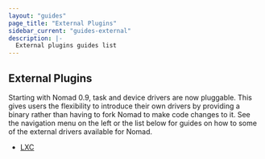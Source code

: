 ```yaml
---
layout: "guides"
page_title: "External Plugins"
sidebar_current: "guides-external"
description: |-
  External plugins guides list
---
```


## External Plugins

Starting with Nomad 0.9, task and device drivers are now pluggable. This gives
users the flexibility to introduce their own drivers by providing a binary
rather than having to fork Nomad to make code changes to it. See the navigation
menu on the left or the list below for guides on how to some of the external
drivers available for Nomad.

  - [LXC][lxc]

[lxc]: /guides/external/lxc.html
